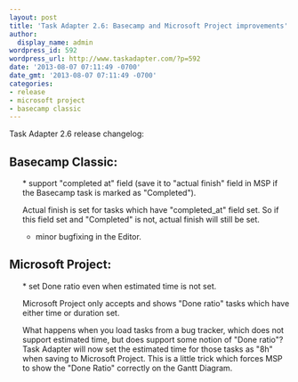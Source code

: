 ```yaml
---
layout: post
title: 'Task Adapter 2.6: Basecamp and Microsoft Project improvements'
author:
  display_name: admin
wordpress_id: 592
wordpress_url: http://www.taskadapter.com/?p=592
date: '2013-08-07 07:11:49 -0700'
date_gmt: '2013-08-07 07:11:49 -0700'
categories:
- release
- microsoft project
- basecamp classic
---
```

<p>Task Adapter 2.6 release changelog:</p>

## Basecamp Classic:

<ul>
* support "completed at" field (save it to "actual finish" field in MSP if the Basecamp task is marked as "Completed").

Actual finish is set for tasks which have "completed_at" field set. So if this field set and "Completed" is not, actual finish will still be set.</p>
* minor bugfixing in the Editor.

</ul></p>

## Microsoft Project:

<ul>
* set Done ratio even when estimated time is not set.

Microsoft Project only accepts and shows "Done ratio" tasks which have either time or duration set.

What happens when you load tasks from a bug tracker, which does not support estimated time, but does support some notion of "Done ratio"? Task Adapter will now set the estimated time for  those tasks as "8h" when saving to Microsoft Project.  This is a little trick which forces MSP to show the "Done Ratio" correctly on the Gantt Diagram.

</ul></p>
